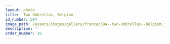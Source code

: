 ```yaml
---
layout: photo
title:  Two Umbrellas, Belgium
id_number: 504
image_path: /assets/images/gallery/france/504--two-umbrellas--belgium.jpg
description: ''
order_number: 16
---
```

